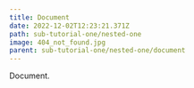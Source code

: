 ```yaml
---
title: Document
date: 2022-12-02T12:23:21.371Z
path: sub-tutorial-one/nested-one
image: 404_not_found.jpg
parent: sub-tutorial-one/nested-one/document
---
```

D﻿ocument.